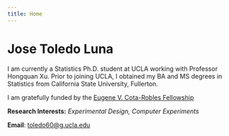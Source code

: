 ```yaml
---
title: Home
---
```


# Jose Toledo Luna

I am currently a Statistics Ph.D. student at UCLA working with Professor Hongquan Xu. Prior to joining UCLA, I obtained my BA and MS degrees in Statistics from California State University, 
Fullerton.

I am gratefully funded by the [Eugene V. Cota-Robles Fellowship](https://grad.ucla.edu/funding/financial-aid/funding-for-entering-students/eugene-v-cota-robles-fellowship/)

**Research Interests:** *Experimental Design, Computer Experiments* 

**Email**: toledo60@g.ucla.edu





